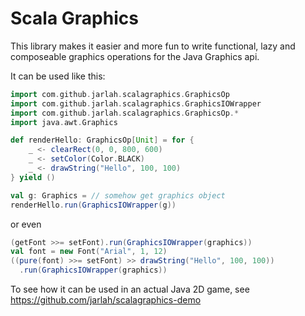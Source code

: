 # Scala Graphics

This library makes it easier and more fun to write functional, lazy and composeable graphics operations for the Java Graphics api.

It can be used like this:

```scala
import com.github.jarlah.scalagraphics.GraphicsOp
import com.github.jarlah.scalagraphics.GraphicsIOWrapper
import com.github.jarlah.scalagraphics.GraphicsOp.*
import java.awt.Graphics

def renderHello: GraphicsOp[Unit] = for {
    _ <- clearRect(0, 0, 800, 600)
    _ <- setColor(Color.BLACK)
    _ <- drawString("Hello", 100, 100)
} yield ()

val g: Graphics = // somehow get graphics object
renderHello.run(GraphicsIOWrapper(g))
```

or even

```scala
(getFont >>= setFont).run(GraphicsIOWrapper(graphics))
val font = new Font("Arial", 1, 12)
((pure(font) >>= setFont) >> drawString("Hello", 100, 100))
  .run(GraphicsIOWrapper(graphics))
```

To see how it can be used in an actual Java 2D game, see https://github.com/jarlah/scalagraphics-demo
